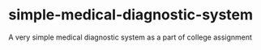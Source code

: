 # simple-medical-diagnostic-system
A very simple medical diagnostic system as a part of college assignment
